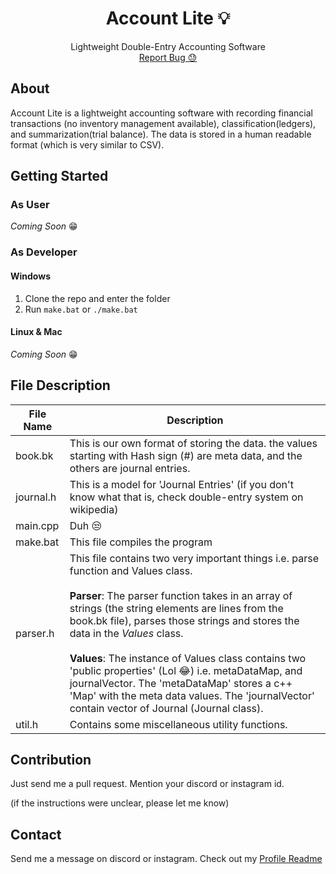 <p align="center">
  <h1 align="center">Account Lite 💡</h1>
  <p align="center">
    Lightweight Double-Entry Accounting Software
    <br />
    <a href="https://github.com/captainAyan/accountlite/issues">Report Bug 😓</a>
  </p>
</p>

## About

Account Lite is a lightweight accounting software with recording financial transactions (no inventory management available), classification(ledgers), and summarization(trial balance). The data is stored in a human readable format (which is very similar to CSV).

## Getting Started
### As User
_Coming Soon_ 😁

### As Developer
#### Windows
1. Clone the repo and enter the folder
2. Run `make.bat` or `./make.bat`
#### Linux & Mac
_Coming Soon_ 😁

## File Description
File Name | Description
-|-|
book.bk | This is our own format of storing the data. the values starting with Hash sign (#) are meta data, and the others are journal entries.
journal.h | This is a model for 'Journal Entries' (if you don't know what that is, check double-entry system on wikipedia)
main.cpp | Duh 😒
make.bat | This file compiles the program 
parser.h | This file contains two very important things i.e. parse  function and Values class. <br /><br />**Parser**: The parser function takes in an array of strings (the string elements are lines from the book.bk file), parses those strings and stores the data in the *Values* class. <br /><br />**Values**: The instance of Values class contains two 'public properties' (Lol 😂) i.e. metaDataMap, and journalVector. The 'metaDataMap' stores a c++ 'Map' with the meta data values. The 'journalVector' contain vector of Journal (Journal class).
util.h | Contains some miscellaneous utility functions.

## Contribution
Just send me a pull request. Mention your discord or instagram id.

(if the instructions were unclear, please let me know)

## Contact
Send me a message on discord or instagram. Check out my [Profile Readme](https://github.com/captainAyan)